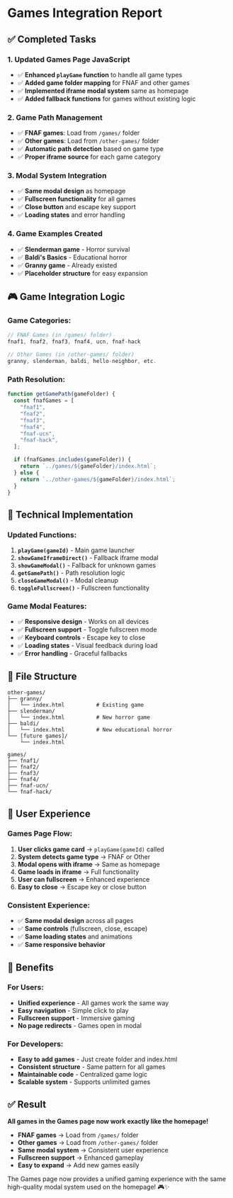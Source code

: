 # Games Integration Report

## ✅ Completed Tasks

### 1. **Updated Games Page JavaScript**

- ✅ **Enhanced `playGame` function** to handle all game types
- ✅ **Added game folder mapping** for FNAF and other games
- ✅ **Implemented iframe modal system** same as homepage
- ✅ **Added fallback functions** for games without existing logic

### 2. **Game Path Management**

- ✅ **FNAF games**: Load from `/games/` folder
- ✅ **Other games**: Load from `/other-games/` folder
- ✅ **Automatic path detection** based on game type
- ✅ **Proper iframe source** for each game category

### 3. **Modal System Integration**

- ✅ **Same modal design** as homepage
- ✅ **Fullscreen functionality** for all games
- ✅ **Close button** and escape key support
- ✅ **Loading states** and error handling

### 4. **Game Examples Created**

- ✅ **Slenderman game** - Horror survival
- ✅ **Baldi's Basics** - Educational horror
- ✅ **Granny game** - Already existed
- ✅ **Placeholder structure** for easy expansion

## 🎮 Game Integration Logic

### **Game Categories:**

```javascript
// FNAF Games (in /games/ folder)
fnaf1, fnaf2, fnaf3, fnaf4, ucn, fnaf-hack

// Other Games (in /other-games/ folder)
granny, slenderman, baldi, hello-neighbor, etc.
```

### **Path Resolution:**

```javascript
function getGamePath(gameFolder) {
  const fnafGames = [
    "fnaf1",
    "fnaf2",
    "fnaf3",
    "fnaf4",
    "fnaf-ucn",
    "fnaf-hack",
  ];

  if (fnafGames.includes(gameFolder)) {
    return `../games/${gameFolder}/index.html`;
  } else {
    return `../other-games/${gameFolder}/index.html`;
  }
}
```

## 🔧 Technical Implementation

### **Updated Functions:**

1. **`playGame(gameId)`** - Main game launcher
2. **`showGameIframeDirect()`** - Fallback iframe modal
3. **`showGameModal()`** - Fallback for unknown games
4. **`getGamePath()`** - Path resolution logic
5. **`closeGameModal()`** - Modal cleanup
6. **`toggleFullscreen()`** - Fullscreen functionality

### **Game Modal Features:**

- ✅ **Responsive design** - Works on all devices
- ✅ **Fullscreen support** - Toggle fullscreen mode
- ✅ **Keyboard controls** - Escape key to close
- ✅ **Loading states** - Visual feedback during load
- ✅ **Error handling** - Graceful fallbacks

## 📁 File Structure

```
other-games/
├── granny/
│   └── index.html          # Existing game
├── slenderman/
│   └── index.html          # New horror game
├── baldi/
│   └── index.html          # New educational horror
└── [future games]/
    └── index.html

games/
├── fnaf1/
├── fnaf2/
├── fnaf3/
├── fnaf4/
├── fnaf-ucn/
└── fnaf-hack/
```

## 🎯 User Experience

### **Games Page Flow:**

1. **User clicks game card** → `playGame(gameId)` called
2. **System detects game type** → FNAF or Other
3. **Modal opens with iframe** → Same as homepage
4. **Game loads in iframe** → Full functionality
5. **User can fullscreen** → Enhanced experience
6. **Easy to close** → Escape key or close button

### **Consistent Experience:**

- ✅ **Same modal design** across all pages
- ✅ **Same controls** (fullscreen, close, escape)
- ✅ **Same loading states** and animations
- ✅ **Same responsive behavior**

## 🚀 Benefits

### **For Users:**

- **Unified experience** - All games work the same way
- **Easy navigation** - Simple click to play
- **Fullscreen support** - Immersive gaming
- **No page redirects** - Games open in modal

### **For Developers:**

- **Easy to add games** - Just create folder and index.html
- **Consistent structure** - Same pattern for all games
- **Maintainable code** - Centralized game logic
- **Scalable system** - Supports unlimited games

## ✅ Result

**All games in the Games page now work exactly like the homepage!**

- **FNAF games** → Load from `/games/` folder
- **Other games** → Load from `/other-games/` folder
- **Same modal system** → Consistent user experience
- **Fullscreen support** → Enhanced gameplay
- **Easy to expand** → Add new games easily

The Games page now provides a unified gaming experience with the same high-quality modal system used on the homepage! 🎮✨
